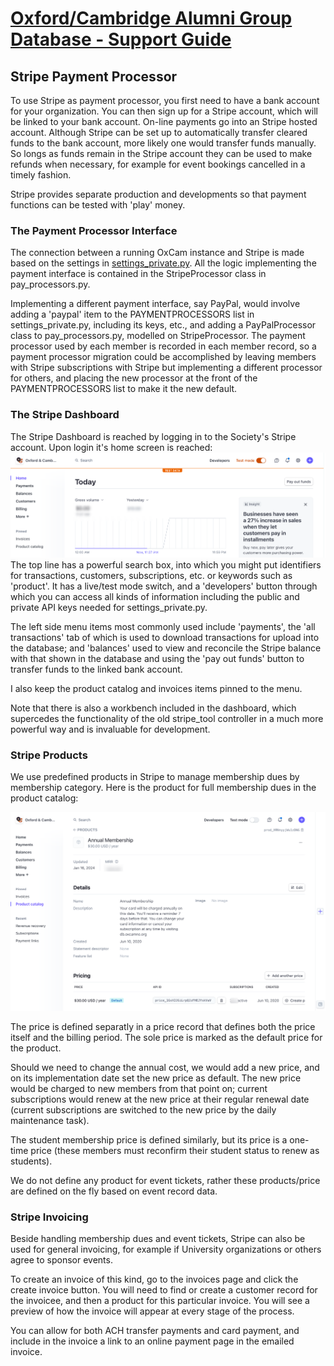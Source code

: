# [Oxford/Cambridge Alumni Group Database - Support Guide](support.md)

## Stripe Payment Processor

To use Stripe as payment processor, you first need to have a bank account for your organization. You can then sign up for a Stripe account, which will be linked to your bank account. On-line payments go into an Stripe hosted account. Although Stripe can be set up to automatically transfer cleared funds to the bank account, more likely one would transfer funds manually. So longs as funds remain in the Stripe account they can be used to make refunds when necessary, for example for event bookings cancelled in a timely fashion.

Stripe provides separate production and developments so that payment functions can be tested with 'play' money.

### The Payment Processor Interface

The connection between a running OxCam instance and Stripe is made based on the settings in [settings_private.py](install.md#configure-the-software-for-your-organization). All the logic implementing the payment interface is contained in the StripeProcessor class in pay_processors.py.

Implementing a different payment interface, say PayPal, would involve adding a 'paypal' item to the PAYMENTPROCESSORS list in settings_private.py, including its keys, etc., and adding a PayPalProcessor class to pay_processors.py, modelled on StripeProcessor. The payment processor used by each member is recorded in each member record, so a payment processor migration could be accomplished by leaving members with Stripe subscriptions with Stripe but implementing a different processor for others, and placing the new processor at the front of the PAYMENTPROCESSORS list to make it the new default.

### The Stripe Dashboard

The Stripe Dashboard is reached by logging in to the Society's Stripe account. Upon login it's home screen is reached:
![home](images/stripe_dashboard_home.png)
The top line has a powerful search box, into which you might put identifiers for transactions, customers, subscriptions, etc. or keywords such as 'product'. It has a live/test mode switch, and a 'developers' button through which you can access all kinds of information including the public and private API keys needed for settings_private.py.

The left side menu items most commonly used include 'payments', the 'all transactions' tab of which is used to download transactions for upload into the database; and 'balances' used to view and reconcile the Stripe balance with that shown in the database and using the 'pay out funds' button to transfer funds to the linked bank account.

I also keep the product catalog and invoices items pinned to the menu.

Note that there is also a workbench included in the dashboard, which supercedes the functionality of the old stripe_tool controller in a much more powerful way and is invaluable for development.

### Stripe Products

We use predefined products in Stripe to manage membership dues by membership category. Here is the product for full membership dues in the product catalog:

![full](images/stripe_full.png)

The price is defined separatly in a price record that defines both the price itself and the billing period. The sole price is marked as the default price for the product.

Should we need to change the annual cost, we would add a new price, and on its implementation date set the new price as default. The new price would be charged to new members from that point on; current subscriptions would renew at the new price at their regular renewal date (current subscriptions are switched to the new price by the daily maintenance task).

The student membership price is defined similarly, but its price is a one-time price (these members must reconfirm their student status to renew as students).

We do not define any product for event tickets, rather these products/price are defined on the fly based on event record data.

### Stripe Invoicing

Beside handling membership dues and event tickets, Stripe can also be used for general invoicing, for example if University organizations or others agree to sponsor events.

To create an invoice of this kind, go to the invoices page and click the create invoice button. You will need to find or create a customer record for the invoicee, and then a product for this particular invoice. You will see a preview of how the invoice will appear at every stage of the process.

You can allow for both ACH transfer payments and card payment, and include in the invoice a link to an online payment page in the emailed invoice.
